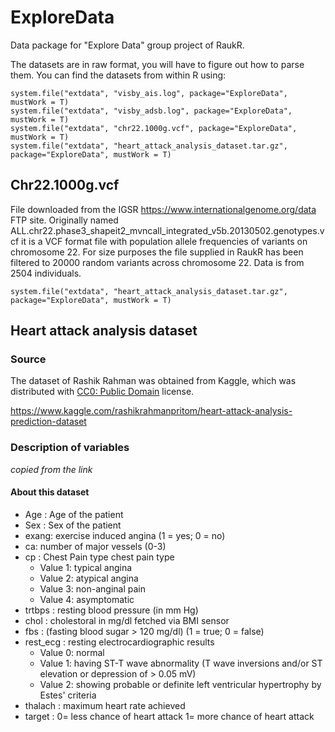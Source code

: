 # ExploreData
Data package for "Explore Data" group project of RaukR.

The datasets are in raw format, you will have to figure out how to parse them.
You can find the datasets from within R using:

```
system.file("extdata", "visby_ais.log", package="ExploreData", mustWork = T)
system.file("extdata", "visby_adsb.log", package="ExploreData", mustWork = T)
system.file("extdata", "chr22.1000g.vcf", package="ExploreData", mustWork = T)
system.file("extdata", "heart_attack_analysis_dataset.tar.gz", package="ExploreData", mustWork = T)
```

## Chr22.1000g.vcf

File downloaded from the IGSR https://www.internationalgenome.org/data FTP site.
Originally named ALL.chr22.phase3_shapeit2_mvncall_integrated_v5b.20130502.genotypes.vcf it is a VCF format file with population allele frequencies of variants on chromosome 22. For size purposes the file supplied in RaukR has been filtered to 20000 random variants across chromosome 22.
Data is from 2504 individuals. 

```
system.file("extdata", "heart_attack_analysis_dataset.tar.gz", package="ExploreData", mustWork = T)
```

## Heart attack analysis dataset

### Source

The dataset of Rashik Rahman was obtained from Kaggle, which was distributed
with [CC0: Public Domain](<https://creativecommons.org/publicdomain/zero/1.0/>)
license.

https://www.kaggle.com/rashikrahmanpritom/heart-attack-analysis-prediction-dataset

### Description of variables

_copied from the link_

#### About this dataset

- Age : Age of the patient
- Sex : Sex of the patient
- exang: exercise induced angina (1 = yes; 0 = no)
- ca: number of major vessels (0-3)
- cp : Chest Pain type chest pain type
    * Value 1: typical angina
    * Value 2: atypical angina
    * Value 3: non-anginal pain
    * Value 4: asymptomatic
- trtbps : resting blood pressure (in mm Hg)
- chol : cholestoral in mg/dl fetched via BMI sensor
- fbs : (fasting blood sugar > 120 mg/dl) (1 = true; 0 = false)
- rest_ecg : resting electrocardiographic results
    * Value 0: normal
    * Value 1: having ST-T wave abnormality (T wave inversions and/or ST elevation or depression of > 0.05 mV)
    * Value 2: showing probable or definite left ventricular hypertrophy by Estes' criteria
- thalach : maximum heart rate achieved
- target : 0= less chance of heart attack 1= more chance of heart attack
